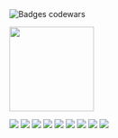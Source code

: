 <img src="https://www.codewars.com/users/Cesar-Ch/badges/large" alt ="Badges codewars" >
<p>
 <img height="150px" src="https://github-readme-stats.vercel.app/api?username=cesar-ch&show_icons=true&theme=dark" >
</p>

<p>
  <img src="https://img.shields.io/badge/JavaScript-151515?style=for-the-badge&logo=javascript&logoColor=white">
  <img src="https://img.shields.io/badge/Css-151515?style=for-the-badge&logo=css&logoColor=white">
  <img src="https://img.shields.io/badge/Html-151515?style=for-the-badge&logo=html5&logoColor=white">
  <img src="https://img.shields.io/badge/PostgreSQL-151515?style=for-the-badge&logo=postgresql&logoColor=white">
  <img src="https://img.shields.io/badge/React-151515?style=for-the-badge&logo=react&logoColor=white">
  <img src="https://img.shields.io/badge/Tailwind_CSS-151515?style=for-the-badge&logo=tailwind-css&logoColor=white">
  <img src="https://img.shields.io/badge/Java-151515?style=for-the-badge&logo=openjdk&logoColor=white">
  <img src="https://img.shields.io/badge/Astro-151515?style=for-the-badge&logo=astro&logoColor=white">
 <img src="https://img.shields.io/badge/Python-151515?style=for-the-badge&logo=python&logoColor=white">
</p>
<!-- ![Cesar-Ch-S's GitHub stats](https://github-readme-stats.vercel.app/api?username=cesar-ch&show_icons=true&theme=radical) -->
<!---
Cesar-Ch/Cesar-Ch is a ✨ special ✨ repository because its `README.md` (this file) appears on your GitHub profile.
You can click the Preview link to take a look at your changes.
--->
